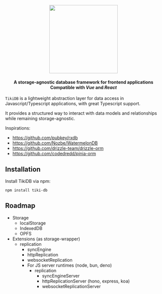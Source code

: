 <p align="center">
    <img src="./tiki-db.png" width="220">
</p>
<h4 align="center">
  A storage-agnostic database framework for frontend applications <br />
  Compatible with <em>Vue</em> and <em>React</em>
</h4>

`TikiDB` is a lightweight abstraction layer for data access in Javascript/Typescript applications, with great Typescript support.

It provides a structured way to interact with data models and relationships while remaining storage-agnostic.

Inspirations:
- https://github.com/pubkey/rxdb
- https://github.com/Nozbe/WatermelonDB
- https://github.com/drizzle-team/drizzle-orm
- https://github.com/codedredd/pinia-orm



## Installation

Install TikiDB via npm:

```sh
npm install tiki-db
```

## Roadmap


- Storage
    - localStorage
    - IndexedDB
    - OPFS
- Extensions (as storage-wrapper)
    - replication 
        - syncEngine
        - httpReplication
        - websocketReplication
        - For JS server runtimes (node, bun, deno)
            - replication
                - syncEngineServer
                - httpReplicationServer (hono, express, koa)
                - websocketReplicationServer